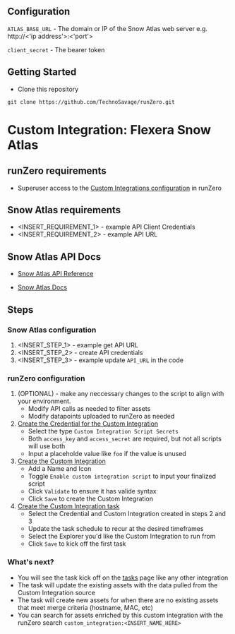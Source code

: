 ## Configuration

`ATLAS_BASE_URL` - The domain or IP of the Snow Atlas web server e.g. http://<'ip address'>:<'port'>

`client_secret` - The bearer token

## Getting Started

- Clone this repository

```
git clone https://github.com/TechnoSavage/runZero.git
``` 

# Custom Integration: Flexera Snow Atlas

## runZero requirements

- Superuser access to the [Custom Integrations configuration](https://console.runzero.com/custom-integrations) in runZero

##  Snow Atlas requirements

- <INSERT_REQUIREMENT_1> - example API Client Credentials
- <INSERT_REQUIREMENT_2> - example API URL

## Snow Atlas API Docs

- [Snow Atlas API Reference](https://docs-snow.flexera.com/snow-atlas-api/resources/)

- [Snow Atlas Docs](https://docs-snow.flexera.com/snow-atlas/user-documentation/)

## Steps

### Snow Atlas configuration

1. <INSERT_STEP_1> - example get API URL
2. <INSERT_STEP_2> - create API credentials
3. <INSERT_STEP_3> - example update `API_URL` in the code

### runZero configuration

1. (OPTIONAL) - make any neccessary changes to the script to align with your environment. 
    - Modify API calls as needed to filter assets
    - Modify datapoints uploaded to runZero as needed 
2. [Create the Credential for the Custom Integration](https://console.runzero.com/credentials)
    - Select the type `Custom Integration Script Secrets`
    - Both `access_key` and `access_secret` are required, but not all scripts will use both
    - Input a placeholde value like `foo` if the value is unused 
3. [Create the Custom Integration](https://console.runzero.com/custom-integrations/new)
    - Add a Name and Icon 
    - Toggle `Enable custom integration script` to input your finalized script
    - Click `Validate` to ensure it has valide syntax
    - Click `Save` to create the Custom Integration 
4. [Create the Custom Integration task](https://console.runzero.com/ingest/custom/)
    - Select the Credential and Custom Integration created in steps 2 and 3
    - Update the task schedule to recur at the desired timeframes
    - Select the Explorer you'd like the Custom Integration to run from
    - Click `Save` to kick off the first task 


### What's next?

- You will see the task kick off on the [tasks](https://console.runzero.com/tasks) page like any other integration 
- The task will update the existing assets with the data pulled from the Custom Integration source 
- The task will create new assets for when there are no existing assets that meet merge criteria (hostname, MAC, etc)
- You can search for assets enriched by this custom integration with the runZero search `custom_integration:<INSERT_NAME_HERE>`